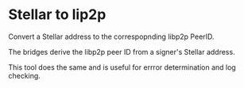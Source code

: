 # Stellar to lip2p

Convert a Stellar address to the correspopnding libp2p PeerID.

The bridges derive the libp2p peer ID from a signer's Stellar address.

This tool does the same and is useful for errror determination and log checking.
